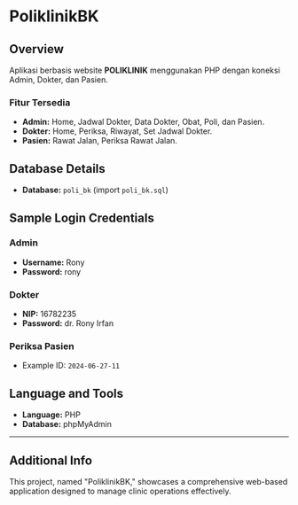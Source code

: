 # PoliklinikBK

## Overview
Aplikasi berbasis website **POLIKLINIK** menggunakan PHP dengan koneksi Admin, Dokter, dan Pasien.

### Fitur Tersedia
- **Admin:** Home, Jadwal Dokter, Data Dokter, Obat, Poli, dan Pasien.
- **Dokter:** Home, Periksa, Riwayat, Set Jadwal Dokter.
- **Pasien:** Rawat Jalan, Periksa Rawat Jalan.

## Database Details
- **Database:** `poli_bk` (import `poli_bk.sql`)

## Sample Login Credentials
### Admin
- **Username:** Rony  
- **Password:** rony  

### Dokter
- **NIP:** 16782235  
- **Password:** dr. Rony Irfan  

### Periksa Pasien
- Example ID: `2024-06-27-11`

## Language and Tools
- **Language:** PHP  
- **Database:** phpMyAdmin  

---

## Additional Info
This project, named "PoliklinikBK," showcases a comprehensive web-based application designed to manage clinic operations effectively.

